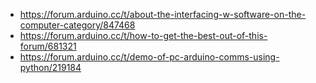 - https://forum.arduino.cc/t/about-the-interfacing-w-software-on-the-computer-category/847468
- https://forum.arduino.cc/t/how-to-get-the-best-out-of-this-forum/681321
- https://forum.arduino.cc/t/demo-of-pc-arduino-comms-using-python/219184
